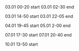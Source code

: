 03.01 00-20 start
03.01 02-30 end

03.01 14-50 start
03.01 22-05 end

04.01 19-45 start
05.01 2-00 end

07.01 17-30 start
07.01 20-40 end

10.01 13-50 start